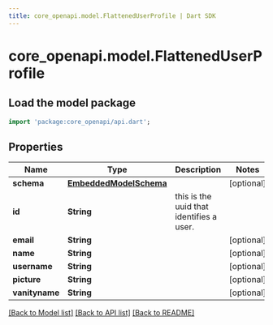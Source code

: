 ```yaml
---
title: core_openapi.model.FlattenedUserProfile | Dart SDK
---
```


# core_openapi.model.FlattenedUserProfile

## Load the model package
```dart
import 'package:core_openapi/api.dart';
```

## Properties
Name | Type | Description | Notes
------------ | ------------- | ------------- | -------------
**schema** | [**EmbeddedModelSchema**](EmbeddedModelSchema.md) |  | [optional] 
**id** | **String** | this is the uuid that identifies a user. | 
**email** | **String** |  | [optional] 
**name** | **String** |  | [optional] 
**username** | **String** |  | [optional] 
**picture** | **String** |  | [optional] 
**vanityname** | **String** |  | [optional] 

[[Back to Model list]](../README.md#documentation-for-models) [[Back to API list]](../README.md#documentation-for-api-endpoints) [[Back to README]](../README.md)


